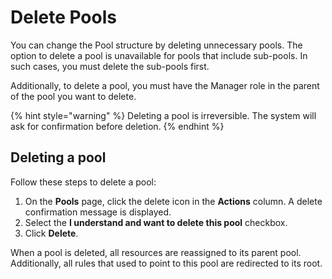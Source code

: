 # Delete Pools

You can change the Pool structure by deleting unnecessary pools. The option to delete a pool is unavailable for pools that include sub-pools. In such cases, you must delete the sub-pools first. &#x20;

Additionally, to delete a pool, you must have the Manager role in the parent of the pool you want to delete.

{% hint style="warning" %}
Deleting a pool is irreversible. The system will ask for confirmation before deletion.
{% endhint %}

## Deleting a pool <a href="#pool-deletion" id="pool-deletion"></a>

Follow these steps to delete a pool:

1. On the **Pools** page, click the delete icon in the **Actions** column. A delete confirmation message is displayed.
2. Select the **I understand and want to delete this pool** checkbox.&#x20;
3. Click **Delete**.&#x20;

When a pool is deleted, all resources are reassigned to its parent pool. Additionally, all rules that used to point to this pool are redirected to its root.
